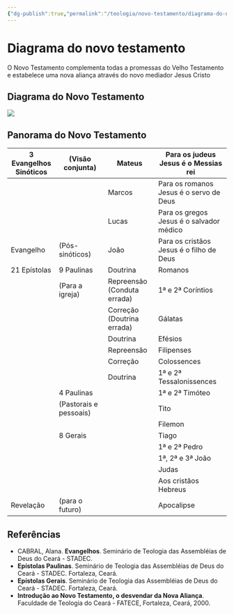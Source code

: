 ```yaml
---
{"dg-publish":true,"permalink":"/teologia/novo-testamento/diagrama-do-novo-testamento/","title":"Diagrama do novo testamento","metatags":{"description":"um panorama em um diagrama dos livros do Novo Testamento"},"contentClasses":"ex-pageheight","tags":["Teologia","diagramas","Novo-Testamento","excalidraw"],"updated":"2025-03-17T08:39:57.758-03:00"}
---
```


# Diagrama do novo testamento

O Novo Testamento complementa todas a promessas do Velho Testamento e estabelece uma nova aliança através do novo mediador Jesus Cristo

## Diagrama do Novo Testamento

![](Diagrama%20do%20novo%20testamento.svg)

## Panorama do Novo Testamento

| 3 Evangelhos<br/>Sinóticos | (Visão conjunta)       | Mateus                          | Para os judeus <br/> Jesus é o Messias rei   |
| -------------------------- | ---------------------- | ------------------------------- | -------------------------------------------- |
|                            |                        | Marcos                          | Para os romanos<br/>Jesus é o servo de Deus  |
|                            |                        | Lucas                           | Para os gregos<br/>Jesus é o salvador médico |
| Evangelho                  | (Pós-sinóticos)        | João                            | Para os cristãos<br/>Jesus é o filho de Deus |
| 21 Epístolas               | 9 Paulinas             | Doutrina                        | Romanos                                      |
|                            | (Para a igreja)        | Repreensão<br/>(Conduta errada) | 1ª e 2ª Coríntios                            |
|                            |                        | Correção<br/>(Doutrina errada)  | Gálatas                                      |
|                            |                        | Doutrina                        | Efésios                                      |
|                            |                        | Repreensão                      | Filipenses                                   |
|                            |                        | Correção                        | Colossences                                  |
|                            |                        | Doutrina                        | 1ª e 2ª Tessalonissences                     |
|                            | 4 Paulinas             |                                 | 1ª e 2ª Timóteo                              |
|                            | (Pastorais e pessoais) |                                 | Tito                                         |
|                            |                        |                                 | Filemon                                      |
|                            | 8 Gerais               |                                 | Tiago                                        |
|                            |                        |                                 | 1ª e 2ª Pedro                                |
|                            |                        |                                 | 1ª, 2ª e 3ª João                             |
|                            |                        |                                 | Judas                                        |
|                            |                        |                                 | Aos cristãos Hebreus                         |
| Revelação                  | (para o futuro)        |                                 | Apocalipse                                   |

## Referências

* CABRAL, Alana. **Evangelhos**. Seminário de Teologia das Assembléias de Deus do Ceará - STADEC.
* **Epístolas Paulinas**. Seminário de Teologia das Assembléias de Deus do Ceará - STADEC. Fortaleza, Ceará.
* **Epístolas Gerais**. Seminário de Teologia das Assembléias de Deus do Ceará - STADEC. Fortaleza, Ceará.
* **Introdução ao Novo Testamento, o desvendar da Nova Aliança**. Faculdade de Teologia do Ceará - FATECE, Fortaleza, Ceará, 2000.

